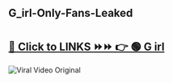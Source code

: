 
 ## G_irl-Only-Fans-Leaked

# <h2><a href="https://clipsfans.com/G_irl&ref=git">🔗 Click to LINKS ⏩⏩ 👉 🟢 G irl </a></h2>

<a href="https://clipsfans.com/G_irl&ref=git" rel="nofollow" data-target="animated-image.originalLink"><img src="https://i.ibb.co.com/xMMVF88/686577567.gif" alt="Viral Video Original" style="max-width: 100%; display: inline-block;" data-target="animated-image.originalImage"></a>
